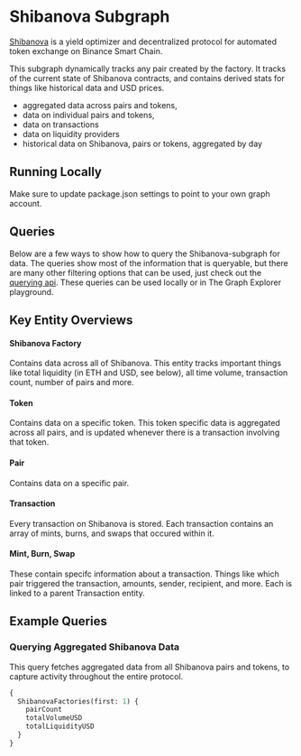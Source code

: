 # Shibanova Subgraph

[Shibanova](https://app.shibanova.io/) is a yield optimizer and decentralized protocol for automated token exchange on Binance Smart Chain.

This subgraph dynamically tracks any pair created by the factory. It tracks of the current state of Shibanova contracts, and contains derived stats for things like historical data and USD prices.

- aggregated data across pairs and tokens,
- data on individual pairs and tokens,
- data on transactions
- data on liquidity providers
- historical data on Shibanova, pairs or tokens, aggregated by day

## Running Locally

Make sure to update package.json settings to point to your own graph account.

## Queries

Below are a few ways to show how to query the Shibanova-subgraph for data. The queries show most of the information that is queryable, but there are many other filtering options that can be used, just check out the [querying api](https://thegraph.com/docs/graphql-api). These queries can be used locally or in The Graph Explorer playground.

## Key Entity Overviews

#### Shibanova Factory

Contains data across all of Shibanova. This entity tracks important things like total liquidity (in ETH and USD, see below), all time volume, transaction count, number of pairs and more.

#### Token

Contains data on a specific token. This token specific data is aggregated across all pairs, and is updated whenever there is a transaction involving that token.

#### Pair

Contains data on a specific pair.

#### Transaction

Every transaction on Shibanova is stored. Each transaction contains an array of mints, burns, and swaps that occured within it.

#### Mint, Burn, Swap

These contain specifc information about a transaction. Things like which pair triggered the transaction, amounts, sender, recipient, and more. Each is linked to a parent Transaction entity.

## Example Queries

### Querying Aggregated Shibanova Data

This query fetches aggregated data from all Shibanova pairs and tokens, to capture activity throughout the entire protocol.

```graphql
{
  ShibanovaFactories(first: 1) {
    pairCount
    totalVolumeUSD
    totalLiquidityUSD
  }
}
```
